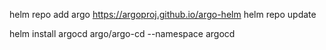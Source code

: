 helm repo add argo https://argoproj.github.io/argo-helm
helm repo update


helm install argocd argo/argo-cd --namespace argocd